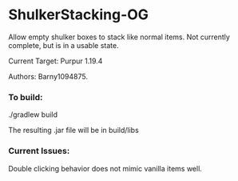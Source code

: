 # ShulkerStacking-OG
Allow empty shulker boxes to stack like normal items. Not currently complete, but is in a usable state.

Current Target: Purpur 1.19.4

Authors: Barny1094875.

<h3>To build:</h3>

./gradlew build

The resulting .jar file will be in build/libs

<h3>Current Issues:</h3
                     
Double clicking behavior does not mimic vanilla items well.
